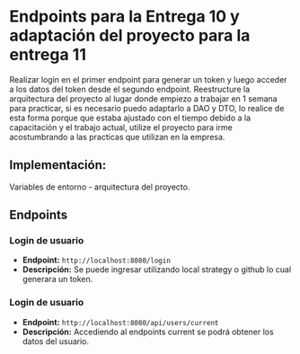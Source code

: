 # Endpoints para la Entrega 10 y adaptación del proyecto para la entrega 11
Realizar login en el primer endpoint para generar un token y luego acceder a los datos del token desde el segundo endpoint.
Reestructure la arquitectura del proyecto al lugar donde empiezo a trabajar en 1 semana para practicar, si es necesario puedo adaptarlo a DAO y DTO, lo realice de esta forma porque que estaba ajustado con el tiempo debido a la capacitación y el trabajo actual, utilize el proyecto para irme acostumbrando a las practicas que utilizan en la empresa.

## Implementación:
Variables de entorno - arquitectura del proyecto.

## Endpoints

### Login de usuario

- **Endpoint:** `http://localhost:8080/login`
- **Descripción:** Se puede ingresar utilizando local strategy o github lo cual generara un token.

### Login de usuario

- **Endpoint:**  `http://localhost:8080/api/users/current`
- **Descripción:** Accediendo al endpoints current se podrá obtener los datos del usuario.

